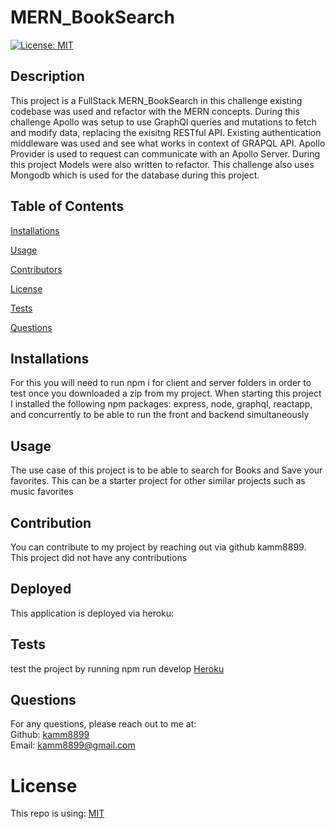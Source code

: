 # MERN_BookSearch
  [![License: MIT](https://img.shields.io/badge/License-MIT-yellow.svg)](https://opensource.org/licenses/MIT)
  ## Description
  This project is a FullStack MERN_BookSearch in this challenge existing codebase was used and refactor with the MERN concepts. During this challenge Apollo was setup to use GraphQl queries and mutations to fetch and modify data, replacing the exisitng RESTful API. Existing authentication middleware was used and see what works in context of GRAPQL API. Apollo Provider is used to request can communicate with an Apollo Server. During this project Models were also written to refactor. This challenge also uses Mongodb which is used for the database during this project. 
  ## Table of Contents 
  [Installations](#Installations)
  
  [Usage](#Usage)
  
  [Contributors](#Contributors)
  
  [License](#License)
  
  [Tests](#Tests)
  
  [Questions](#Questions)
  
  
  ## Installations
  For this you will need to run npm i for client and server folders in order to test once you downloaded a zip from my project. When starting this project I installed the following npm packages: express, node, graphql, reactapp, and concurrently to be able to run the front and backend simultaneously
   ## Usage
  The use case of this project is to be able to search for Books and Save your favorites. This can be a starter project for other similar projects such as music favorites
   ## Contribution
  You can contribute to my project by reaching out via github kamm8899. This project did not have any contributions
  ## Deployed 
  This application is deployed via heroku: 
  ## Tests
  test the project by running npm run develop [Heroku](https://git.heroku.com/booksarefun.git
)
  ## Questions
  For any questions, please reach out to me at:<br/>
  Github: [kamm8899](https://github.com/kamm8899/README-Generator) <br/>
  Email: [kamm8899@gmail.com](mailto:kamm8899@gmail.com)
  # License 
  This repo is using: [MIT](https://opensource.org/licenses/MIT)

